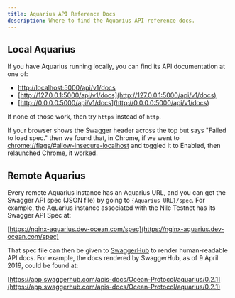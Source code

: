 ```yaml
---
title: Aquarius API Reference Docs
description: Where to find the Aquarius API reference docs.
---
```


## Local Aquarius

If you have Aquarius running locally, you can find its API documentation at one of:

- [http://localhost:5000/api/v1/docs](http://localhost:5000/api/v1/docs)
- [http://127.0.0.1:5000/api/v1/docs](http://127.0.0.1:5000/api/v1/docs)
- [http://0.0.0.0:5000/api/v1/docs](http://0.0.0.0:5000/api/v1/docs)

If none of those work, then try `https` instead of `http`.

If your browser shows the Swagger header across the top but says "Failed to load spec." then we found that, in Chrome, if we went to [chrome://flags/#allow-insecure-localhost](chrome://flags/#allow-insecure-localhost) and toggled it to Enabled, then relaunched Chrome, it worked.

## Remote Aquarius

Every remote Aquarius instance has an Aquarius URL, and you can get the Swagger API spec (JSON file) by going to `{Aquarius URL}/spec`. For example, the Aquarius instance associated with the Nile Testnet has its Swagger API Spec at:

[https://nginx-aquarius.dev-ocean.com/spec](https://nginx-aquarius.dev-ocean.com/spec)

That spec file can then be given to [SwaggerHub](https://app.swaggerhub.com) to render human-readable API docs. For example, the docs rendered by SwaggerHub, as of 9 April 2019, could be found at:

[https://app.swaggerhub.com/apis-docs/Ocean-Protocol/aquarius/0.2.1](https://app.swaggerhub.com/apis-docs/Ocean-Protocol/aquarius/0.2.1)
